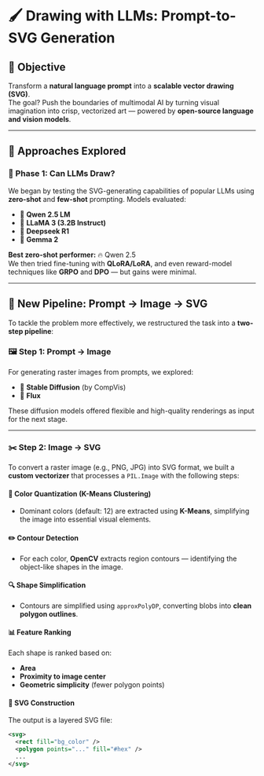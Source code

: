 # 🖌️ Drawing with LLMs: Prompt-to-SVG Generation

## 🚀 Objective  
Transform a **natural language prompt** into a **scalable vector drawing (SVG)**.  
The goal? Push the boundaries of multimodal AI by turning visual imagination into crisp, vectorized art — powered by **open-source language and vision models**.

---

## 🧪 Approaches Explored

### 🧠 Phase 1: Can LLMs Draw?

We began by testing the SVG-generating capabilities of popular LLMs using **zero-shot** and **few-shot** prompting. Models evaluated:

- 🤖 **Qwen 2.5 LM**
- 🦙 **LLaMA 3 (3.2B Instruct)**
- 🔬 **Deepseek R1**
- 🌟 **Gemma 2**

**Best zero-shot performer:** 🔥 Qwen 2.5  
We then tried fine-tuning with **QLoRA/LoRA**, and even reward-model techniques like **GRPO** and **DPO** — but gains were minimal.

---

## 🔁 New Pipeline: Prompt → Image → SVG

To tackle the problem more effectively, we restructured the task into a **two-step pipeline**:

### 🖼️ Step 1: Prompt → Image  
For generating raster images from prompts, we explored:

- 🎨 **Stable Diffusion** (by CompVis)
- 🌈 **Flux**

These diffusion models offered flexible and high-quality renderings as input for the next stage.

---

### ✂️ Step 2: Image → SVG  

To convert a raster image (e.g., PNG, JPG) into SVG format, we built a **custom vectorizer** that processes a `PIL.Image` with the following steps:

#### 🧵 Color Quantization (K-Means Clustering)
- Dominant colors (default: 12) are extracted using **K-Means**, simplifying the image into essential visual elements.

#### ✏️ Contour Detection
- For each color, **OpenCV** extracts region contours — identifying the object-like shapes in the image.

#### 🔍 Shape Simplification
- Contours are simplified using `approxPolyDP`, converting blobs into **clean polygon outlines**.

#### 📊 Feature Ranking
Each shape is ranked based on:
- **Area**
- **Proximity to image center**
- **Geometric simplicity** (fewer polygon points)

#### 🧱 SVG Construction
The output is a layered SVG file:
```xml
<svg>
  <rect fill="bg_color" />
  <polygon points="..." fill="#hex" />
  ...
</svg>
